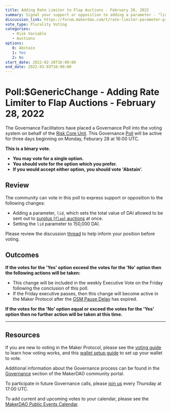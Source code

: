 ```yaml
---
title: Adding Rate Limiter to Flap Auctions - February 28, 2022
summary: Signal your support or opposition to adding a parameter - "lid" - that sets the total value of DAI allowed to be sent out to surplus auction at once.
discussion_link: https://forum.makerdao.com/t/rate-limiter-parameter-proposal/13193
vote_type: Plurality Voting
categories:
   - Risk Variable
   - Auctions
options:
   0: Abstain
   1: Yes
   2: No
start_date: 2022-02-28T16:00:00
end_date: 2022-03-03T16:00:00
---
```

# Poll:$GenericChange - Adding Rate Limiter to Flap Auctions - February 28, 2022

The Governance Facilitators have placed a Governance Poll into the voting system on behalf of the [Risk Core Unit](https://mips.makerdao.com/mips/details/MIP38#risk-risk-001-). This Governance [Poll](https://community-development.makerdao.com/en/learn/governance/on-chain-gov) will be active for three days beginning on Monday, Feburary 28 at 16:00 UTC.

**This is a binary vote.** 
- **You may vote for a single option.** 
- **You should vote for the option which you prefer.**
- **If you would accept either option, you should vote 'Abstain'.**

## Review

The community can vote in this poll to express support or opposition to the following changes: 
* Adding a parameter, `lid`, which sets the total value of DAI allowed to be sent out to [surplus (`flap`) auctions](https://auctions.makerdao.com/flap) at once.
* Setting the `lid` parameter to 150,000 DAI.

Please review the discussion [thread](https://forum.makerdao.com/t/rate-limiter-parameter-proposal/13193) to help inform your position before voting.

## Outcomes

**If the votes for the 'Yes' option exceed the votes for the 'No' option then the following actions will be taken:**
* This change will be included in the weekly Executive Vote on the Friday following the conclusion of this poll.
* If the Friday executive passes, then this change will become active in the Maker Protocol after the [GSM Pause Delay](https://community-development.makerdao.com/en/learn/governance/param-gsm-pause-delay) has expired.

**If the votes for the 'No' option equal or exceed the votes for the 'Yes' option then no further action will be taken at this time.**

---

## Resources

If you are new to voting in the Maker Protocol, please see the [voting guide](https://community-development.makerdao.com/en/learn/governance/how-voting-works/) to learn how voting works, and this [wallet setup guide](https://community-development.makerdao.com/en/learn/governance/voting-setup/) to set up your wallet to vote.

Additional information about the Governance process can be found in the [Governance](https://community-development.makerdao.com/en/learn/governance) section of the MakerDAO community portal.

To participate in future Governance calls, please [join us](https://github.com/makerdao/community/tree/master/governance/governance-and-risk-meetings) every Thursday at 17:00 UTC.

To add current and upcoming votes to your calendar, please see the [MakerDAO Public Events Calendar](https://calendar.google.com/calendar/embed?src=makerdao.com_3efhm2ghipksegl009ktniomdk%40group.calendar.google.com&ctz=UTC&mode=week&showCalendars=0&showPrint=0).
